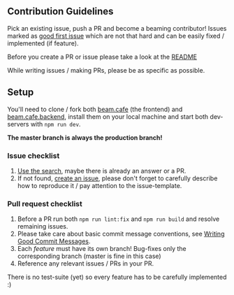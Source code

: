 ## Contribution Guidelines

Pick an existing issue, push a PR and become a beaming contributor!
Issues marked as [good first issue](https://github.com/dot-cafe/beam.cafe/issues?q=is%3Aopen+is%3Aissue+label%3A%22good+first+issue%22) which are not that hard and can be easily fixed / implemented (if feature).

Before you create a PR or issue please take a look at the [README](https://github.com/ovanta/vue-cloudfront/blob/master/README.md)

While writing issues / making PRs, please be as specific as possible.

## Setup
You'll need to clone / fork both [beam.cafe](https://github.com/dot-cafe/beam.cafe) (the frontend) and [beam.cafe.backend](https://github.com/dot-cafe/beam.cafe.backend),
install them on your local machine and start both dev-servers with `npm run dev`.

**The master branch is always the production branch!**

### Issue checklist

 1. [Use the search](https://github.com/dot-cafe/beam.cafe/search?type=Issues), maybe there is already an answer or a PR.
 2. If not found, [create an issue](https://github.com/dot-cafe/beam.cafe/issues/new), please don't forget to carefully describe how to reproduce it / pay attention to the issue-template.

### Pull request checklist

 1. Before a PR run both `npm run lint:fix` and `npm run build` and resolve remaining issues.
 2. Please take care about basic commit message conventions, see [Writing Good Commit Messages](https://github.com/erlang/otp/wiki/writing-good-commit-messages).
 3. Each _feature_ must have its own branch! Bug-fixes only the corresponding branch (master is fine in this case)
 4. Reference any relevant issues / PRs in your PR.

There is no test-suite (yet) so every feature has to be carefully implemented :)
